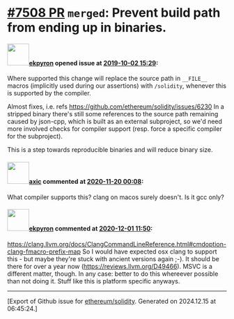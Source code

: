 # [\#7508 PR](https://github.com/ethereum/solidity/pull/7508) `merged`: Prevent build path from ending up in binaries.

#### <img src="https://avatars.githubusercontent.com/u/1347491?v=4" width="50">[ekpyron](https://github.com/ekpyron) opened issue at [2019-10-02 15:29](https://github.com/ethereum/solidity/pull/7508):

Where supported this change will replace the source path in ``__FILE__`` macros (implicitly used during our assertions) with ``/solidity``, whenever this is supported by the compiler.

Almost fixes, i.e. refs https://github.com/ethereum/solidity/issues/6230
In a stripped binary there's still some references to the source path remaining caused by json-cpp, which is built as an external subproject, so we'd need more involved checks for compiler support (resp. force a specific compiler for the subproject).

This is a step towards reproducible binaries and will reduce binary size.

#### <img src="https://avatars.githubusercontent.com/u/20340?v=4" width="50">[axic](https://github.com/axic) commented at [2020-11-20 00:08](https://github.com/ethereum/solidity/pull/7508#issuecomment-730715213):

What compiler supports this? clang on macos surely doesn't. Is it gcc only?

#### <img src="https://avatars.githubusercontent.com/u/1347491?v=4" width="50">[ekpyron](https://github.com/ekpyron) commented at [2020-12-01 11:50](https://github.com/ethereum/solidity/pull/7508#issuecomment-736497485):

https://clang.llvm.org/docs/ClangCommandLineReference.html#cmdoption-clang-fmacro-prefix-map
So I would have expected osx clang to support this - but maybe they're stuck with ancient versions again ;-). It should be there for over a year now (https://reviews.llvm.org/D49466). MSVC is a different matter, though. In any case: better to do this whereever possible than not doing it. Stuff like this is platform specific anyways.


-------------------------------------------------------------------------------



[Export of Github issue for [ethereum/solidity](https://github.com/ethereum/solidity). Generated on 2024.12.15 at 06:45:24.]
